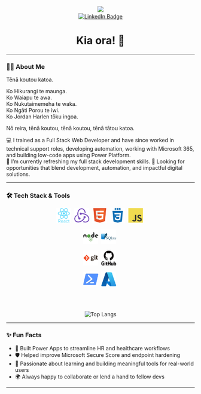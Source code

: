 <div id="header" align="center">
  <img src="https://media.giphy.com/media/M9gbBd9nbDrOTu1Mqx/giphy.gif" width="100"/>
</div>

<div id="badges" align="center">
  <a href="https://www.linkedin.com/in/jordan-harlen/" target="_blank">
    <img src="https://img.shields.io/badge/LinkedIn-blue?style=for-the-badge&logo=linkedin&logoColor=white" alt="LinkedIn Badge"/>
  </a>
</div>

<div align="center">
  <h1>Kia ora! 👋</h1>
</div>

---

### 🧑‍💻 About Me

Tēnā koutou katoa.

Ko Hikurangi te maunga.  
Ko Waiapu te awa.  
Ko Nukutaimemeha te waka.  
Ko Ngāti Porou te iwi.  
Ko Jordan Harlen tōku ingoa.  

Nō reira, tēnā koutou, tēnā koutou, tēnā tātou katoa.

💻 I trained as a Full Stack Web Developer and have since worked in technical support roles, developing automation, working with Microsoft 365, and building low-code apps using Power Platform.  
🌱 I’m currently refreshing my full stack development skills. 
🚀 Looking for opportunities that blend development, automation, and impactful digital solutions.

---

### 🛠️ Tech Stack & Tools

<div align="center">

<!-- Frontend -->
<img src="https://github.com/devicons/devicon/blob/master/icons/react/react-original-wordmark.svg" title="React" alt="React" width="40" height="40"/>&nbsp;
<img src="https://github.com/devicons/devicon/blob/master/icons/redux/redux-original.svg" title="Redux" alt="Redux" width="40" height="40"/>&nbsp;
<img src="https://github.com/devicons/devicon/blob/master/icons/html5/html5-original.svg" title="HTML5" alt="HTML" width="40" height="40"/>&nbsp;
<img src="https://github.com/devicons/devicon/blob/master/icons/css3/css3-plain-wordmark.svg" title="CSS3" alt="CSS" width="40" height="40"/>&nbsp;
<img src="https://github.com/devicons/devicon/blob/master/icons/javascript/javascript-original.svg" title="JavaScript" alt="JavaScript" width="40" height="40"/>&nbsp;

<!-- Backend & Databases -->
<img src="https://github.com/devicons/devicon/blob/master/icons/nodejs/nodejs-original-wordmark.svg" title="NodeJS" alt="NodeJS" width="40" height="40"/>&nbsp;
<img src="https://github.com/devicons/devicon/blob/master/icons/sqlite/sqlite-original-wordmark.svg" title="SQLite" alt="SQLite" width="40" height="40"/>&nbsp;

<!-- Tools & Version Control -->
<img src="https://github.com/devicons/devicon/blob/master/icons/git/git-original-wordmark.svg" title="Git" alt="Git" width="40" height="40"/>&nbsp;
<img src="https://github.com/devicons/devicon/blob/master/icons/github/github-original-wordmark.svg" title="GitHub" alt="GitHub" width="40" height="40"/>&nbsp;

<!-- Microsoft & Scripting -->
<img src="https://github.com/devicons/devicon/blob/master/icons/powershell/powershell-original.svg" title="PowerShell" alt="PowerShell" width="40" height="40"/>&nbsp;
<img src="https://github.com/devicons/devicon/blob/master/icons/azure/azure-original.svg" title="Azure / Entra ID" alt="Azure" width="40" height="40"/>&nbsp;

<br><br>

![Top Langs](https://github-readme-stats.vercel.app/api/top-langs/?username=jordan-harlen&layout=compact)

</div>

---

### ✨ Fun Facts
- 🔄 Built Power Apps to streamline HR and healthcare workflows  
- 🛡️ Helped improve Microsoft Secure Score and endpoint hardening  
- 🤝 Passionate about learning and building meaningful tools for real-world users  
- 🌍 Always happy to collaborate or lend a hand to fellow devs

---
